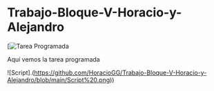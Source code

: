 # Trabajo-Bloque-V-Horacio-y-Alejandro

[![Tarea Programada](https://https://github.com/HoracioGG/Trabajo-Bloque-V-Horacio-y-Alejandro/edit/main/TareaProgramada.png)

<p>Aquí vemos la tarea programada</p>

![Script].(https://github.com/HoracioGG/Trabajo-Bloque-V-Horacio-y-Alejandro/blob/main/Script%20.png))
